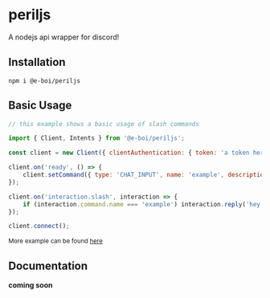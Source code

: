 # periljs

A nodejs api wrapper for discord!

## Installation

```
npm i @e-boi/periljs
```

## Basic Usage

```js
// this example shows a basic usage of slash commands

import { Client, Intents } from '@e-boi/periljs';

const client = new Client({ clientAuthentication: { token: 'a token here' }, intents: [Intents.GUILDS] });

client.on('ready', () => {
	client.setCommand({ type: 'CHAT_INPUT', name: 'example', description: 'example slash command made with periljs' });
});

client.on('interaction.slash', interaction => {
	if (interaction.command.name === 'example') interaction.reply('hey!');
});

client.connect();
```

<p style="font-size: 12px;">More example can be found <a href="https://github.com/E-boi/periljs/tree/main/ex">here</a></p>

## Documentation

**coming soon**
